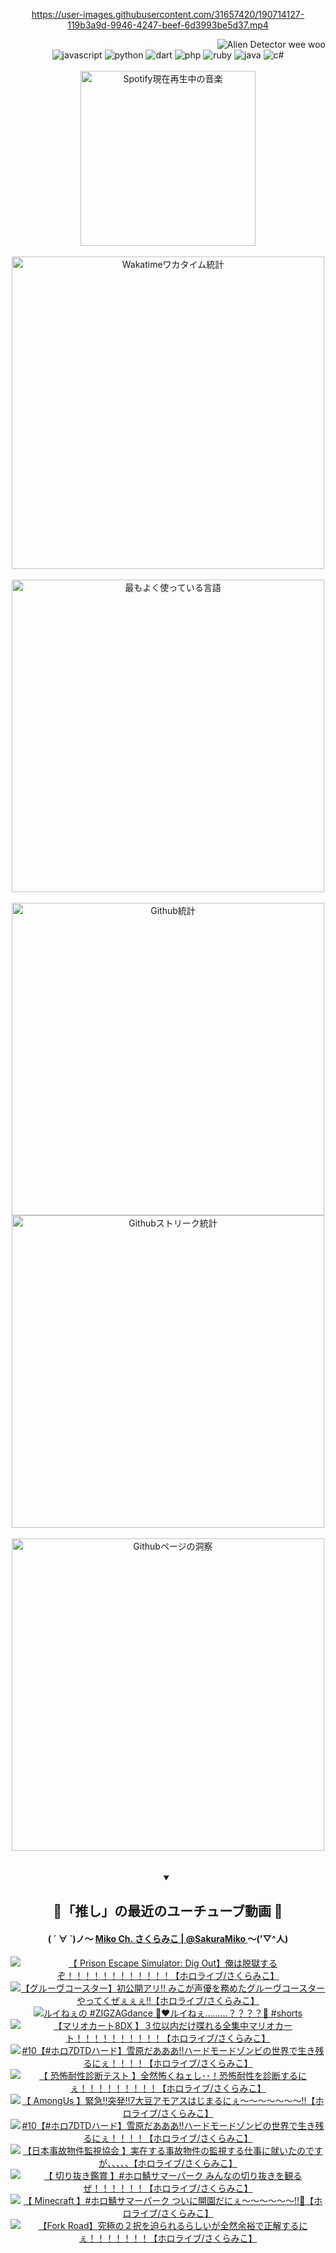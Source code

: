 <!-- START: HERO IMAGE GIF ////////// ////////// ////////// -->
<!-- <img src="@/../assets/img/gaming/ghost-of-tsushima.gif" width="100%"  alt="nellyXinwei's Hero Gif Image"/> -->
<!-- END: HERO IMAGE GIF ////////// ////////// ////////// -->

<div align="center" >  
  
<!-- START:ワンピース 第1015話「ルフィはRED ROCを使う」 -->
<https://user-images.githubusercontent.com/31657420/190714127-119b3a9d-9946-4247-beef-6d3993be5d37.mp4>
<!-- END:ワンピース 第1015話「ルフィはRED ROCを使う」 -->

<!-- START:VISITOR COUNTER -->
<div width="100%" align="right">
<img src="https://komarev.com/ghpvc/?username=nellyXinwei&label=🛸&color=grey&style=for-the-badge&labelcolor=ffffff" alt="Alien Detector wee woo"/>
</div>
<!-- END:VISITOR COUNTER -->

<!-- START: PROGRAMMING LANGUAGES -->
<!-- 色彩 Color Scheme:
#961E3A, #8A0D42, #5A0640, #4F265E, #2B355A, #3E759B, #CC4246,
#BB2649, #AD1052, #700750, #633075, #364270, #4E92C2, #FF5357
Sauce: https://www.webcreatorbox.com/inspiration/pantone-2023
-->

<img src="https://img.shields.io/badge/javascript%20-%23BB2649.svg?&style=for-the-badge&logo=javascript&logoColor=white&labelColor=961E3A" alt="javascript"/>
<img src="https://img.shields.io/badge/python%20-%23AD1052.svg?&style=for-the-badge&logo=python&logoColor=white&labelColor=8A0D42" alt="python" />
<img src="https://img.shields.io/badge/dart%20-%23700750.svg?&style=for-the-badge&logo=dart&logoColor=white&labelColor=5A0640" alt="dart"/>
<img src="https://img.shields.io/badge/php%20-%23633075.svg?&style=for-the-badge&logo=php&logoColor=white&labelColor=4F265E" alt="php"/>
<img src="https://img.shields.io/badge/ruby%20-%23364270.svg?&style=for-the-badge&logo=ruby&logoColor=white&labelColor=2B355A" alt="ruby"/>
<img src="https://img.shields.io/badge/java%20-%234E92C2.svg?&style=for-the-badge&logo=openjdk&logoColor=white&labelColor=3E759B" alt="java"/>
<img src="https://img.shields.io/badge/c%23-%23FF5357.svg?style=for-the-badge&logo=c-sharp&logoColor=white&labelColor=CC4246" alt="c#"/>  
<!-- END: PROGRAMMING LANGUAGES -->

<br>
<br>

<!-- START: MUSIC STATUS -->
  <!-- <a href="https://newojima-gsrs-20220114.vercel.app/api/now-playing?open">
    <img src="https://newojima-gsrs-20220114.vercel.app/api/now-playing" alt="Spotify現在再生中の音楽">
  </a> -->
  <img src="https://newojima-grss-20230114.vercel.app/api/spotify?border_color=transparent" alt="Spotify現在再生中の音楽" width="280px">
<!-- END: MUSIC STATUS -->

<br>
<br>

<!-- START: GITHUB STATUS -->
<!-- 色彩 Color Scheme:  #BB2649, #AD1052, #700750, #633075 -->
<img align="center" src="https://newojima-grs-20230109.vercel.app/api/wakatime?username=njtalba5127&layout=compact&langs_count=10&locale=ja&hide_title=false&title_color=fff&hide_border=true&text_color=fff&bg_color=BB2649,BB2649,633075,633075&hide=other,css,html,bash,xml,git%20config,makefile,properties,yaml,markdown,text,json,jsx" alt="Wakatimeワカタイム統計" width="500px"/>

<br>
<br>

<!-- 色彩 Color Scheme:  #633075, #364270, #4E92C2 -->
  <img align="center" src="https://newojima-grs-20230109.vercel.app/api/top-langs?username=njtalba5127&layout=compact&text_color=fff&icon_color=fff&hide_border=true&&locale=ja&hide_title=false&title_color=fff&include_all_commits=true&card_width=445&langs_count=11&hide=c%23,powershell,shaderlab,hlsl,makefile,jupyter%20notebook,python,html,css,shell,batchfile,less,liquid,hack,scss&bg_color=4F265E,633075,4E92C2" alt="最もよく使っている言語" width="500px"/>

<br>
<br>

<!-- 色彩 Color Scheme:  #4E92C2, #FF5357 -->
  <img align="center" src="https://newojima-grs-20230109.vercel.app/api?username=njtalba5127&rank_icon=github&show_icons=true&&locale=ja&title_color=fff&text_color=fff&icon_color=fff&hide_border=true&hide_title=false&count_private=true&include_all_commits=true&card_width=495&disable_animations=true&bg_color=4E92C2,4E92C2,FF5357" alt="Github統計" width="500px"/>

<br>

<img align="center" src="https://streak-stats.demolab.com?user=njtalba5127&theme=dark&hide_border=true&locale=ja&ring=BB2649&stroke=222222&background=151515&sideLabels=BB2649&currStreakLabel=ffffff&border=BB2649&fire=FF5357&currStreakNum=ffffff&sideNums=FF5357&dates=ffffff" alt="Githubストリーク統計" width="500px"/>

<br>
<br>

  <img align="center" width="500px" src="@/../assets/img/page-insights.svg" alt="Githubページの洞察"/>
  
</div>
<!-- END: GITHUB STATUS -->

<br>
<br>

<div align="center">
<details open>
  <summary>

  </summary>

  <h2 align="center">🌸「推し」の最近のユーチューブ動画 🌸</h2>
  <h4>
  ( ´ ∀ `)ノ～ 
  <a href="https://www.youtube.com/@SakuraMiko">Miko Ch. さくらみこ | @SakuraMiko
  </a>
   ～('▽^人)
  </h4>

  <!-- BEGIN YOUTUBE-CARDS -->
<a href="https://www.youtube.com/watch?v=4n02dZlcUFA"><img src="https://ytcards.demolab.com/?id=4n02dZlcUFA&title=%E3%80%90+Prison+Escape+Simulator%3A+Dig+Out%E3%80%91%E4%BF%BA%E3%81%AF%E8%84%B1%E7%8D%84%E3%81%99%E3%82%8B%E3%81%9E%EF%BC%81%EF%BC%81%EF%BC%81%EF%BC%81%EF%BC%81%EF%BC%81%EF%BC%81%EF%BC%81%EF%BC%81%EF%BC%81%EF%BC%81%EF%BC%81%E3%80%90%E3%83%9B%E3%83%AD%E3%83%A9%E3%82%A4%E3%83%96%2F%E3%81%95%E3%81%8F%E3%82%89%E3%81%BF%E3%81%93%E3%80%91&lang=ja&timestamp=1755857145&background_color=%230d1117&title_color=%23ffffff&stats_color=%23dedede&max_title_lines=1&width=187&border_radius=5&duration=12121" alt="【 Prison Escape Simulator: Dig Out】俺は脱獄するぞ！！！！！！！！！！！！【ホロライブ/さくらみこ】" title="【 Prison Escape Simulator: Dig Out】俺は脱獄するぞ！！！！！！！！！！！！【ホロライブ/さくらみこ】"></a>
<a href="https://www.youtube.com/watch?v=-RaaHW-c6go"><img src="https://ytcards.demolab.com/?id=-RaaHW-c6go&title=%E3%80%90%E3%82%B0%E3%83%AB%E3%83%BC%E3%83%B4%E3%82%B3%E3%83%BC%E3%82%B9%E3%82%BF%E3%83%BC%E3%80%91%E5%88%9D%E5%85%AC%E9%96%8B%E3%82%A2%E3%83%AA%E2%80%BC+%E3%81%BF%E3%81%93%E3%81%8C%E5%A3%B0%E5%84%AA%E3%82%92%E5%8B%99%E3%82%81%E3%81%9F%E3%82%B0%E3%83%AB%E3%83%BC%E3%83%B4%E3%82%B3%E3%83%BC%E3%82%B9%E3%82%BF%E3%83%BC%E3%82%84%E3%81%A3%E3%81%A6%E3%81%8F%E3%81%9C%E3%81%87%E3%81%87%E3%81%87%E2%80%BC%E3%80%90%E3%83%9B%E3%83%AD%E3%83%A9%E3%82%A4%E3%83%96%2F%E3%81%95%E3%81%8F%E3%82%89%E3%81%BF%E3%81%93%E3%80%91&lang=ja&timestamp=1755861270&background_color=%230d1117&title_color=%23ffffff&stats_color=%23dedede&max_title_lines=1&width=187&border_radius=5&duration=3980" alt="【グルーヴコースター】初公開アリ‼ みこが声優を務めたグルーヴコースターやってくぜぇぇぇ‼【ホロライブ/さくらみこ】" title="【グルーヴコースター】初公開アリ‼ みこが声優を務めたグルーヴコースターやってくぜぇぇぇ‼【ホロライブ/さくらみこ】"></a>
<a href="https://www.youtube.com/shorts/Ks4a765xi_Q"><img src="https://ytcards.demolab.com/?id=Ks4a765xi_Q&title=%E3%83%AB%E3%82%A4%E3%81%AD%E3%81%87%E3%81%AE+%23ZIGZAGdance+%F0%9F%A4%AB%E2%9D%A4%EF%B8%8F%E3%83%AB%E3%82%A4%E3%81%AD%E3%81%87%E2%80%A6%E2%80%A6%E2%80%A6%EF%BC%9F%EF%BC%9F%EF%BC%9F%EF%BC%9F%F0%9F%90%B4+%23shorts&lang=ja&timestamp=1755853237&background_color=%230d1117&title_color=%23ffffff&stats_color=%23dedede&max_title_lines=1&width=187&border_radius=5&duration=34" alt="ルイねぇの #ZIGZAGdance 🤫❤️ルイねぇ………？？？？🐴 #shorts" title="ルイねぇの #ZIGZAGdance 🤫❤️ルイねぇ………？？？？🐴 #shorts"></a>
<a href="https://www.youtube.com/watch?v=cgkGaikn7FI"><img src="https://ytcards.demolab.com/?id=cgkGaikn7FI&title=%E3%80%90%E3%83%9E%E3%83%AA%E3%82%AA%E3%82%AB%E3%83%BC%E3%83%888DX+%E3%80%91%EF%BC%93%E4%BD%8D%E4%BB%A5%E5%86%85%E3%81%A0%E3%81%91%E5%96%8B%E3%82%8C%E3%82%8B%E5%85%A8%E9%9B%86%E4%B8%AD%E3%83%9E%E3%83%AA%E3%82%AA%E3%82%AB%E3%83%BC%E3%83%88%EF%BC%81%EF%BC%81%EF%BC%81%EF%BC%81%EF%BC%81%EF%BC%81%EF%BC%81%EF%BC%81%EF%BC%81%EF%BC%81%E3%80%90%E3%83%9B%E3%83%AD%E3%83%A9%E3%82%A4%E3%83%96%2F%E3%81%95%E3%81%8F%E3%82%89%E3%81%BF%E3%81%93%E3%80%91&lang=ja&timestamp=1755779359&background_color=%230d1117&title_color=%23ffffff&stats_color=%23dedede&max_title_lines=1&width=187&border_radius=5&duration=4301" alt="【マリオカート8DX 】３位以内だけ喋れる全集中マリオカート！！！！！！！！！！【ホロライブ/さくらみこ】" title="【マリオカート8DX 】３位以内だけ喋れる全集中マリオカート！！！！！！！！！！【ホロライブ/さくらみこ】"></a>
<a href="https://www.youtube.com/watch?v=bGfpQxRYt84"><img src="https://ytcards.demolab.com/?id=bGfpQxRYt84&title=%2310%E3%80%90%23%E3%83%9B%E3%83%AD7DTD%E3%83%8F%E3%83%BC%E3%83%89%E3%80%91%E9%9B%AA%E5%8E%9F%E3%81%A0%E3%81%82%E3%81%82%E3%81%82%E2%80%BC%E3%83%8F%E3%83%BC%E3%83%89%E3%83%A2%E3%83%BC%E3%83%89%E3%82%BE%E3%83%B3%E3%83%93%E3%81%AE%E4%B8%96%E7%95%8C%E3%81%A7%E7%94%9F%E3%81%8D%E6%AE%8B%E3%82%8B%E3%81%AB%E3%81%87%EF%BC%81%EF%BC%81%EF%BC%81%EF%BC%81%E3%80%90%E3%83%9B%E3%83%AD%E3%83%A9%E3%82%A4%E3%83%96%2F%E3%81%95%E3%81%8F%E3%82%89%E3%81%BF%E3%81%93%E3%80%91&lang=ja&timestamp=1755704939&background_color=%230d1117&title_color=%23ffffff&stats_color=%23dedede&max_title_lines=1&width=187&border_radius=5&duration=9276" alt="#10【#ホロ7DTDハード】雪原だあああ‼ハードモードゾンビの世界で生き残るにぇ！！！！【ホロライブ/さくらみこ】" title="#10【#ホロ7DTDハード】雪原だあああ‼ハードモードゾンビの世界で生き残るにぇ！！！！【ホロライブ/さくらみこ】"></a>
<a href="https://www.youtube.com/watch?v=lRziilCTU8w"><img src="https://ytcards.demolab.com/?id=lRziilCTU8w&title=%E3%80%90+%E6%81%90%E6%80%96%E8%80%90%E6%80%A7%E8%A8%BA%E6%96%AD%E3%83%86%E3%82%B9%E3%83%88+%E3%80%91%E5%85%A8%E7%84%B6%E6%80%96%E3%81%8F%E3%81%AD%E3%82%A7%E3%81%97%EF%BD%A5%EF%BD%A5%EF%BC%81%E6%81%90%E6%80%96%E8%80%90%E6%80%A7%E3%82%92%E8%A8%BA%E6%96%AD%E3%81%99%E3%82%8B%E3%81%AB%E3%81%87%EF%BC%81%EF%BC%81%EF%BC%81%EF%BC%81%EF%BC%81%EF%BC%81%EF%BC%81%EF%BC%81%EF%BC%81%E3%80%90%E3%83%9B%E3%83%AD%E3%83%A9%E3%82%A4%E3%83%96%2F%E3%81%95%E3%81%8F%E3%82%89%E3%81%BF%E3%81%93%E3%80%91&lang=ja&timestamp=1755695435&background_color=%230d1117&title_color=%23ffffff&stats_color=%23dedede&max_title_lines=1&width=187&border_radius=5&duration=3245" alt="【 恐怖耐性診断テスト 】全然怖くねェし･･！恐怖耐性を診断するにぇ！！！！！！！！！【ホロライブ/さくらみこ】" title="【 恐怖耐性診断テスト 】全然怖くねェし･･！恐怖耐性を診断するにぇ！！！！！！！！！【ホロライブ/さくらみこ】"></a>
<a href="https://www.youtube.com/watch?v=NqLmTrajq_4"><img src="https://ytcards.demolab.com/?id=NqLmTrajq_4&title=%E3%80%90+AmongUs+%E3%80%91%E7%B7%8A%E6%80%A5%E2%80%BC%E7%AA%81%E7%99%BA%E2%80%BC7%E5%A4%A7%E8%B1%86%E3%82%A2%E3%83%A2%E3%82%A2%E3%82%B9%E3%81%AF%E3%81%98%E3%81%BE%E3%82%8B%E3%81%AB%E3%81%87%EF%BD%9E%EF%BD%9E%EF%BD%9E%EF%BD%9E%EF%BD%9E%EF%BD%9E%EF%BD%9E%E2%80%BC%E3%80%90%E3%83%9B%E3%83%AD%E3%83%A9%E3%82%A4%E3%83%96%2F%E3%81%95%E3%81%8F%E3%82%89%E3%81%BF%E3%81%93%E3%80%91&lang=ja&timestamp=1755614883&background_color=%230d1117&title_color=%23ffffff&stats_color=%23dedede&max_title_lines=1&width=187&border_radius=5&duration=3500" alt="【 AmongUs 】緊急‼突発‼7大豆アモアスはじまるにぇ～～～～～～～‼【ホロライブ/さくらみこ】" title="【 AmongUs 】緊急‼突発‼7大豆アモアスはじまるにぇ～～～～～～～‼【ホロライブ/さくらみこ】"></a>
<a href="https://www.youtube.com/watch?v=sZCtxwFWJ-k"><img src="https://ytcards.demolab.com/?id=sZCtxwFWJ-k&title=%2310%E3%80%90%23%E3%83%9B%E3%83%AD7DTD%E3%83%8F%E3%83%BC%E3%83%89%E3%80%91%E9%9B%AA%E5%8E%9F%E3%81%A0%E3%81%82%E3%81%82%E3%81%82%E2%80%BC%E3%83%8F%E3%83%BC%E3%83%89%E3%83%A2%E3%83%BC%E3%83%89%E3%82%BE%E3%83%B3%E3%83%93%E3%81%AE%E4%B8%96%E7%95%8C%E3%81%A7%E7%94%9F%E3%81%8D%E6%AE%8B%E3%82%8B%E3%81%AB%E3%81%87%EF%BC%81%EF%BC%81%EF%BC%81%EF%BC%81%E3%80%90%E3%83%9B%E3%83%AD%E3%83%A9%E3%82%A4%E3%83%96%2F%E3%81%95%E3%81%8F%E3%82%89%E3%81%BF%E3%81%93%E3%80%91&lang=ja&timestamp=1755609993&background_color=%230d1117&title_color=%23ffffff&stats_color=%23dedede&max_title_lines=1&width=187&border_radius=5&duration=1256" alt="#10【#ホロ7DTDハード】雪原だあああ‼ハードモードゾンビの世界で生き残るにぇ！！！！【ホロライブ/さくらみこ】" title="#10【#ホロ7DTDハード】雪原だあああ‼ハードモードゾンビの世界で生き残るにぇ！！！！【ホロライブ/さくらみこ】"></a>
<a href="https://www.youtube.com/watch?v=NtkoCL2zjJ0"><img src="https://ytcards.demolab.com/?id=NtkoCL2zjJ0&title=%E3%80%90%E6%97%A5%E6%9C%AC%E4%BA%8B%E6%95%85%E7%89%A9%E4%BB%B6%E7%9B%A3%E8%A6%96%E5%8D%94%E4%BC%9A+%E3%80%91%E5%AE%9F%E5%9C%A8%E3%81%99%E3%82%8B%E4%BA%8B%E6%95%85%E7%89%A9%E4%BB%B6%E3%81%AE%E7%9B%A3%E8%A6%96%E3%81%99%E3%82%8B%E4%BB%95%E4%BA%8B%E3%81%AB%E5%B0%B1%E3%81%84%E3%81%9F%E3%81%AE%E3%81%A7%E3%81%99%E3%81%8C%E3%80%81%E3%80%81%E3%80%81%E3%80%81%E3%80%81%E3%80%90%E3%83%9B%E3%83%AD%E3%83%A9%E3%82%A4%E3%83%96%2F%E3%81%95%E3%81%8F%E3%82%89%E3%81%BF%E3%81%93%E3%80%91&lang=ja&timestamp=1755528105&background_color=%230d1117&title_color=%23ffffff&stats_color=%23dedede&max_title_lines=1&width=187&border_radius=5&duration=11732" alt="【日本事故物件監視協会 】実在する事故物件の監視する仕事に就いたのですが、、、、、【ホロライブ/さくらみこ】" title="【日本事故物件監視協会 】実在する事故物件の監視する仕事に就いたのですが、、、、、【ホロライブ/さくらみこ】"></a>
<a href="https://www.youtube.com/watch?v=S8CassAdNyc"><img src="https://ytcards.demolab.com/?id=S8CassAdNyc&title=%E3%80%90+%E5%88%87%E3%82%8A%E6%8A%9C%E3%81%8D%E9%91%91%E8%B3%9E+%E3%80%91%23%E3%83%9B%E3%83%AD%E9%AF%96%E3%82%B5%E3%83%9E%E3%83%BC%E3%83%91%E3%83%BC%E3%82%AF+%E3%81%BF%E3%82%93%E3%81%AA%E3%81%AE%E5%88%87%E3%82%8A%E6%8A%9C%E3%81%8D%E3%82%92%E8%A6%B3%E3%82%8B%E3%81%9C%EF%BC%81%EF%BC%81%EF%BC%81%EF%BC%81%EF%BC%81%EF%BC%81%E3%80%90%E3%83%9B%E3%83%AD%E3%83%A9%E3%82%A4%E3%83%96%2F%E3%81%95%E3%81%8F%E3%82%89%E3%81%BF%E3%81%93%E3%80%91&lang=ja&timestamp=1755489472&background_color=%230d1117&title_color=%23ffffff&stats_color=%23dedede&max_title_lines=1&width=187&border_radius=5&duration=7894" alt="【 切り抜き鑑賞 】#ホロ鯖サマーパーク みんなの切り抜きを観るぜ！！！！！！【ホロライブ/さくらみこ】" title="【 切り抜き鑑賞 】#ホロ鯖サマーパーク みんなの切り抜きを観るぜ！！！！！！【ホロライブ/さくらみこ】"></a>
<a href="https://www.youtube.com/watch?v=GaVdCFI98P4"><img src="https://ytcards.demolab.com/?id=GaVdCFI98P4&title=%E3%80%90+Minecraft+%E3%80%91%23%E3%83%9B%E3%83%AD%E9%AF%96%E3%82%B5%E3%83%9E%E3%83%BC%E3%83%91%E3%83%BC%E3%82%AF+%E3%81%A4%E3%81%84%E3%81%AB%E9%96%8B%E5%9C%92%E3%81%A0%E3%81%AB%E3%81%87%EF%BD%9E%EF%BD%9E%EF%BD%9E%EF%BD%9E%EF%BD%9E%EF%BD%9E%E2%80%BC%F0%9F%8F%B0%E3%80%90%E3%83%9B%E3%83%AD%E3%83%A9%E3%82%A4%E3%83%96%2F%E3%81%95%E3%81%8F%E3%82%89%E3%81%BF%E3%81%93%E3%80%91&lang=ja&timestamp=1755359450&background_color=%230d1117&title_color=%23ffffff&stats_color=%23dedede&max_title_lines=1&width=187&border_radius=5&duration=15316" alt="【 Minecraft 】#ホロ鯖サマーパーク ついに開園だにぇ～～～～～～‼🏰【ホロライブ/さくらみこ】" title="【 Minecraft 】#ホロ鯖サマーパーク ついに開園だにぇ～～～～～～‼🏰【ホロライブ/さくらみこ】"></a>
<a href="https://www.youtube.com/watch?v=NF8s_DXScrI"><img src="https://ytcards.demolab.com/?id=NF8s_DXScrI&title=%E3%80%90Fork+Road%E3%80%91%E7%A9%B6%E6%A5%B5%E3%81%AE%EF%BC%92%E6%8A%9E%E3%82%92%E8%BF%AB%E3%82%89%E3%82%8C%E3%82%8B%E3%82%89%E3%81%97%E3%81%84%E3%81%8C%E5%85%A8%E7%84%B6%E4%BD%99%E8%A3%95%E3%81%A7%E6%AD%A3%E8%A7%A3%E3%81%99%E3%82%8B%E3%81%AB%E3%81%87%EF%BC%81%EF%BC%81%EF%BC%81%EF%BC%81%EF%BC%81%EF%BC%81%EF%BC%81%E3%80%90%E3%83%9B%E3%83%AD%E3%83%A9%E3%82%A4%E3%83%96%2F%E3%81%95%E3%81%8F%E3%82%89%E3%81%BF%E3%81%93%E3%80%91&lang=ja&timestamp=1755264812&background_color=%230d1117&title_color=%23ffffff&stats_color=%23dedede&max_title_lines=1&width=187&border_radius=5&duration=5128" alt="【Fork Road】究極の２択を迫られるらしいが全然余裕で正解するにぇ！！！！！！！【ホロライブ/さくらみこ】" title="【Fork Road】究極の２択を迫られるらしいが全然余裕で正解するにぇ！！！！！！！【ホロライブ/さくらみこ】"></a>
<!-- END YOUTUBE-CARDS -->

</div>
  
</details>
